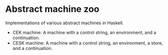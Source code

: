 # Abstract machine zoo
Implementations of various abstract machines in Haskell.

- CEK machine: A machine with a control string, an environment, and a continuation.
- CESK machine: A machine with a control string, an environment, a store, and a continuation.
